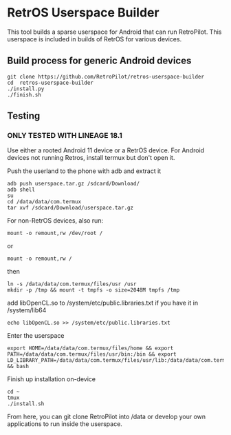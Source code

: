 # RetrOS Userspace Builder
This tool builds a sparse userspace for Android that can run RetroPilot. This userspace is included in builds of RetrOS for various devices.

## Build process for generic Android devices
```
git clone https://github.com/RetroPilot/retros-userspace-builder
cd  retros-userspace-builder
./install.py
./finish.sh
```
## Testing
### **ONLY TESTED WITH LINEAGE 18.1**

Use either a rooted Android 11 device or a RetrOS device. For Android devices not running Retros, install termux but don't open it.

Push the userland to the phone with adb and extract it
```
adb push userspace.tar.gz /sdcard/Download/
adb shell
su
cd /data/data/com.termux
tar xvf /sdcard/Download/userspace.tar.gz
```

For non-RetrOS devices, also run:

```
mount -o remount,rw /dev/root /
```
or
```
mount -o remount,rw /
```
then
```
ln -s /data/data/com.termux/files/usr /usr
mkdir -p /tmp && mount -t tmpfs -o size=2048M tmpfs /tmp
```
add libOpenCL.so to /system/etc/public.libraries.txt if you have it in /system/lib64
```
echo libOpenCL.so >> /system/etc/public.libraries.txt
```
Enter the userspace
```
export HOME=/data/data/com.termux/files/home && export PATH=/data/data/com.termux/files/usr/bin:/bin && export LD_LIBRARY_PATH=/data/data/com.termux/files/usr/lib:/data/data/com.termux/files/usr/local/lib64 && bash
```
Finish up installation on-device
```
cd ~
tmux
./install.sh
```
From here, you can git clone RetroPilot into /data or develop your own applications to run inside the userspace.